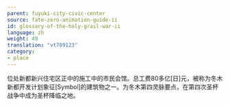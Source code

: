 ```yaml
---
parent: fuyuki-city-civic-center
source: fate-zero-animation-guide-ii
id: glossary-of-the-holy-grail-war-ii
language: zh
weight: 49
translation: "vt789123"
category:
- place
---
```


位处新都新兴住宅区正中的施工中的市民会馆。总工费80多亿[日]元，被称为冬木新都开发计划象征[Symbol]的建筑物之一。为冬木第四灵脉要点，在第四次圣杯战争中成为圣杯降临之地。
